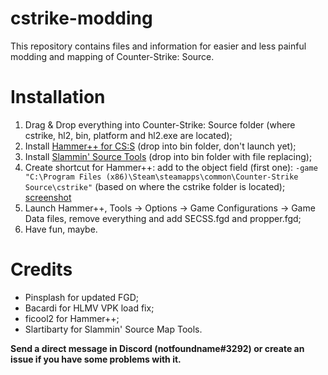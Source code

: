 # cstrike-modding
This repository contains files and information for easier and less painful modding and mapping of Counter-Strike: Source.

# Installation
1. Drag & Drop everything into Counter-Strike: Source folder (where cstrike, hl2, bin, platform and hl2.exe are located);
2. Install [Hammer++ for CS:S](https://ficool2.github.io/HammerPlusPlus-Website/download.html) (drop into bin folder, don't launch yet);
3. Install [Slammin' Source Tools](https://drive.google.com/file/d/1gqmMkHTadUmWBMOqSPSlKRLL1zYvoRsS/view) (drop into bin folder with file replacing);
4. Create shortcut for Hammer++: add to the object field (first one): `-game "C:\Program Files (x86)\Steam\steamapps\common\Counter-Strike Source\cstrike"` (based on where the cstrike folder is located);
[screenshot](https://sun1.sibirix.userapi.com/impg/IeKwxjQd8kCls9dACIFrtCvDPRYVR4VRk0znHg/i4LTe1kOjoo.jpg?size=642x828&quality=96&sign=27b5251a9da927f5a4186e90b6b5c909&type=album)
5. Launch Hammer++, Tools -> Options -> Game Configurations -> Game Data files, remove everything and add SECSS.fgd and propper.fgd;
6. Have fun, maybe.

# Credits
- Pinsplash for updated FGD;
- Bacardi for HLMV VPK load fix;
- ficool2 for Hammer++;
- Slartibarty for Slammin' Source Map Tools.

**Send a direct message in Discord (notfoundname#3292) or create an issue if you have some problems with it.**
